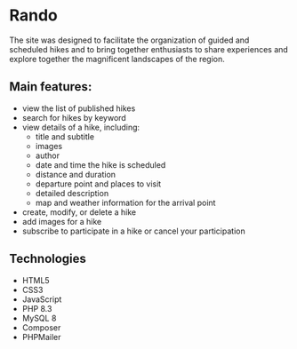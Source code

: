 # Rando
The site was designed to facilitate the organization of guided and scheduled hikes and to bring together enthusiasts to share experiences and explore together the magnificent landscapes of the region.

## Main features:
- view the list of published hikes
- search for hikes by keyword
- view details of a hike, including: 
    - title and subtitle 
    - images 
    - author 
    - date and time the hike is scheduled
    - distance and duration 
    - departure point and places to visit 
    - detailed description
    - map and weather information for the arrival point
- create, modify, or delete a hike
- add images for a hike 
- subscribe to participate in a hike or cancel your participation

## Technologies
- HTML5
- CSS3
- JavaScript
- PHP 8.3
- MySQL 8
- Composer
- PHPMailer

